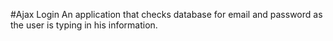 #Ajax Login
An application that checks database for email and password as the user is typing in his information.

